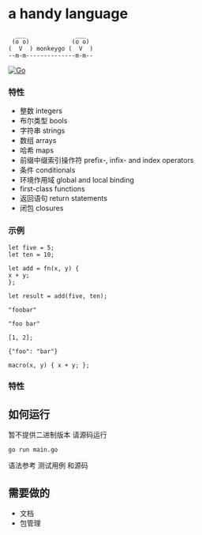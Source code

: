 # a handy language
```
  ___              ___
 (o o)            (o o)
(  V  ) monkeygo (  V  )
--m-m--------------m-m--
```

[![Go](https://github.com/Crtrpt/monkeygo/actions/workflows/go.yml/badge.svg)](https://github.com/Crtrpt/monkeygo/actions/workflows/go.yml)


### 特性
-  整数 integers
-  布尔类型 bools
-  字符串 strings
-  数组 arrays
-  哈希 maps
-  前缀中缀索引操作符 prefix-, infix- and index operators
-  条件  conditionals
-  环境作用域     global and local binding
-  first-class functions
-  返回语句 return statements
-  闭包 closures

### 示例
```
let five = 5; 
let ten = 10; 

let add = fn(x, y) { 
x + y; 
}; 

let result = add(five, ten);

"foobar"

"foo bar"

[1, 2];

{"foo": "bar"}

macro(x, y) { x + y; };
```
### 特性

## 如何运行
暂不提供二进制版本 请源码运行
```
go run main.go
```
语法参考 测试用例 和源码


## 需要做的
- 文档
- 包管理




